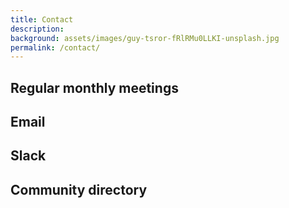 ```yaml
---
title: Contact
description: 
background: assets/images/guy-tsror-fRlRMu0LLKI-unsplash.jpg
permalink: /contact/
---
```


## Regular monthly meetings

## Email



## Slack

## Community directory



